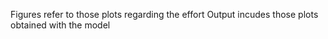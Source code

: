 Figures refer to those plots regarding the effort 
Output incudes those plots obtained with the model
